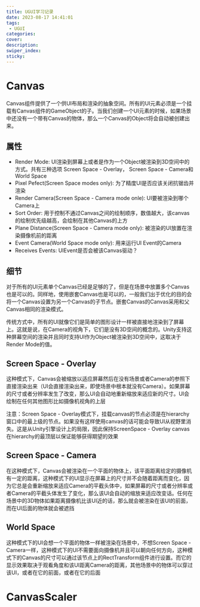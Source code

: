 ```yaml
---
title: UGUI学习记录
date: 2023-08-17 14:41:01
tags:
 - UGUI
categories:
cover:
description:
swiper_index:
sticky:
---
```


# Canvas

Canvas组件提供了一个供UI布局和渲染的抽象空间。所有的UI元素必须是一个挂载有Canvas组件的GameObject的子。当我们创建一个UI元素的时候，如果场景中还没有一个带有Canvas的物体，那么一个Canvas的Object将会自动被创建出来。

## 属性

- Render Mode: UI渲染到屏幕上或者是作为一个Object被渲染到3D空间中的方式。共有三种选项 Screen Space - Overlay， Screen Space - Camera和World Space
- Pixel Pefect(Screen Space modes only): 为了精度UI是否应该关闭抗锯齿并渲染
- Render Camera(Screen Space - Camera mode onle): UI要被渲染到哪个Camera上
- Sort Order: 用于控制不通过Canvas之间的绘制顺序，数值越大，该canvas的绘制优先级越高，会绘制在其他Canvas的上方
- Plane Distance(Screen Space - Camera mode only): 被渲染的UI放置在渲染摄像机前的距离
- Event Camera(World Space mode only): 用来运行UI Event的Camera
- Receives Events: UIEvent是否会被该Canvas驱动？

## 细节

对于所有的UI元素单个Canvas已经是足够的了，但是在场景中放置多个Canvas也是可以的。同样地，使用嵌套Canvas也是可以的，一般我们出于优化的目的会将一个Canvas设置为另一个Canvas的子节点。嵌套Canvas的Canvas采用和父Canvas相同的渲染模式。

传统方式中，所有的UI就像它们是简单的图形设计一样被直接地渲染到了屏幕上。这就是说，在Camera的视角下，它们是没有3D空间的概念的。Unity支持这种屏幕空间的渲染并且同时支持UI作为Object被渲染到3D空间中，这取决于Render Mode的值。

## Screen Space - Overlay

这种模式下，Canvas会被缩放以适应屏幕然后在没有场景或者Camera的参照下直接渲染出来（UI会直接渲染出来，即使场景中根本就没有Camera）。如果屏幕的尺寸或者分辨率发生了改变，那么UI会自动地重新缩放来适应新的尺寸。UI会绘制在任何其他图形比如摄像机视角的上层

注意：Screen Space - Overlay模式下，挂载canvas的节点必须是在hierarchy窗口中的最上级的节点。如果没有这样使用canvas的话可能会导致UI从视野里消失。这是从Unity引擎设计上的局限，因此保持ScreenSpace - Overlay canvas在hierarchy的最顶层以保证能够获得期望的效果

## Screen Space - Camera

在这种模式下，Canvas会被渲染在一个平面的物体上，该平面距离给定的摄像机有一定的距离，这种模式下的UI显示在屏幕上的尺寸并不会随着距离而变化，因为它总是会重新缩放来适应Camera的平截头体中，如果屏幕的尺寸或者分辨率或者Camera的平截头体发生了变化，那么该UI会自动的缩放来适应改变话。任何在场景中的3D物体如果距离摄像机比该UI近的话，那么就会被渲染在该UI的前面，而在UI后面的物体就会被遮挡

## World Space

这种模式下的UI会想一个平面的物体一样被渲染在场景中，不想Screen Space - Camera一样，这种模式下的UI不需要面向摄像机并且可以朝向任何方向，这种模式下的Canvas的尺寸可以通过该节点上的RectTransform组件进行设置。而它的显示效果取决于观看角度和该UI距离Camera的距离，其他场景中的物体可以穿过该UI，或者在它的前面，或者在它的后面

# CanvasScaler
